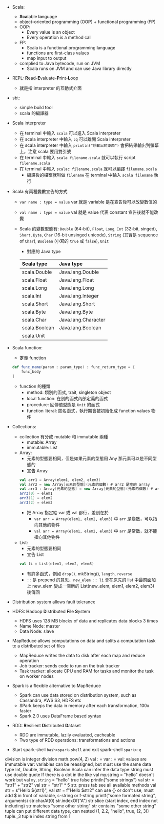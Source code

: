 * Scala:
  * **Sca**lable **la**nguage
  * object-oriented programming (OOP) + functional programming (FP)
  * OOP:
    * Every value is an object
    * Every operation is a method call
  * FP:
    * Scala is a functional programming language
    * functions are first-class values
    * map input to output
  * complied to Java bytecode, run on JVM
    * Scala runs on JVM and can use Java library directly
* REPL: **R**ead-**E**valuate-**P**rint-**L**oop
  * 就是指 interpreter 的互動式介面
* sbt:
  * simple build tool
  * scala 的編譯器
* Scala interpreter
  * 在 terminal 中輸入 `scala` 可以進入 Scala interpreter
  * 在 scala interpreter 中輸入 `:q` 可以離開 Scala interpreter
  * 在 scala interpreter 中輸入 `println("想輸出的東西")` 會把結果輸出到螢幕上，注意 scala 要用雙引號
  * 在 terminal 中輸入 `scala filename.scala` 就可以執行 script `filename.scala`
  * 在 terminal 中輸入 `scalac filename.scala` 就可以編譯 `filename.scala`
    * 編譯後的檔案就叫做 `filename` 在 terminal 中輸入 `scala filename` 執行
* Scala 有兩種變數宣告的方式
  * `var name : type = value` var 就是 variable 是在宣告後可以改變數值的
  * `val name : type = value` val 就是 value 代表 constant 宣告後就不能改變
  * Scala 的變數型態有: `Double` (64-bit), `Float`, `Long`, `Int` (32-bit, singed), `Short`, `Byte`, `Char` (16-bit unsinged unicode), `String` (其實是 sequence of `Char`), `Boolean` (小寫的 `true` 或 `false`), `Unit`
    * 對應的 Java type
    
    |Scala type|Java type|
    |:---|:---|
    |scala.Double|Java.lang.Double|
    |scala.Float|Java.lang.Float|
    |scala.Long|Java.lang.Long|
    |scala.Int|Java.lang.Integer|
    |scala.Short|Java.lang.Short|
    |scala.Byte|Java.lang.Byte|
    |scala.Char|Java.lang.Character|
    |scala.Boolean|Java.lang.Boolean|
    |scala.Unit||

* Scala function:
  * 定義 function
  ```scala
  def func_name(param : param_type) : func_return_type = {
      func_body
  }
  ```
  * function 的種類
    * method: 類別的函式, trait, singleton object
    * local function: 在別的函式內部定義的函式
    * procedure: 回傳值型態是 `Unit` 的函式
    * function literal: 匿名函式，執行期會被初始化成 function values 物件
* Collections:
  * collection 有分成 mutable 和 immutable 兩種
    * mutable: Array
    * immutable: List
  * Array: 
    * 元素的型態要相同，但是如果元素的型態用 Any 那元素可以是不同型態的
    * 宣告 Array
    ```scala
    val arr1 = Array(elem1, elem2, elem3)
    val arr2 = new Array[元素的型態](元素的個數) # arr2 是空的 array
    val arr3 : Array[元素的型態] = new Array[元素的型態](元素的個數) # arr3 是空的 array
    arr3(0) = elem1
    arr3(1) = elem2
    arr3(2) = elem3
    ```
    * 把 Array 指定給 var 或 val 都行，差別在於 
      * `var arr = Array(elem1, elem2, elem3)` 中 `arr` 是變數，可以指向其他的物件 
      * `val arr = Array(elem1, elem2, elem3)` 中 `arr` 是常數，就不能指向其他物件
  * List:
    * 元素的型態要相同
    * 宣告 List
    ```scala
    val li = List(elem1, elem2, elem3)
    ```
    * 有許多函式，例如 `drop()`, mkString(), `length`, `reverse`
    * `::` 是 prepend 的意思，`new_elem :: li` 會在原先的 list 中最前面加上 new_elem 變成一個新的 List(new_elem, elem1, elem2, elem3) 後傳回
* Distribution system allows fault tolerance
* HDFS: **H**adoop **D**istributed **F**ile **S**ystem
  * HDFS uses 128 MB blocks of data and replicates data blocks 3 times
  * Name Node: master
  * Data Node: slave
* MapReduce allows computations on data and splits a computation task to a distributed set of files
  * MapReduce writes the data to disk after each map and reduce operation
  * Job tracker: sends code to run on the trak tracker
  * Task tracker: allocate CPU and RAM for tasks and monitor the task on worker nodes
* Spark is a flexible alternative to MapReduce
  * Spark can use data stored on distribution system, such as Cassandra, AWS S3, HDFS etc
  * SPark keeps the data in memory after each transformation, 100x faster
  * Spark 2.0 uses DataFrame based syntax
* RDD: **R**esilient **D**istributed **D**ataset
  * RDD are immutable, lazily evaluated, cacheable
  * Two type of RDD operations: transformations and actions
* Start spark-shell `bash>spark-shell` and exit spark-shell `spark>:q`


division is integer division
math.pow(4, 2)
val <name>:<type> = <literal>
var <name>:<type> = <literal>
val: values are immutable
var: variables can be reassigned, but must use the same data type
Int, Double, String, Boolean
Scala can infer the data type
string must use double quote
If there is a dot in the <name> like val my.string = "hello" doesn't work but val `my.string` = "hello"
true false
println("some strings")
val str = "str1" + "str2"
val str = "str1" * 5
str. press tab see all available methods
val str = s"Hello ${str1}", val str = f"Hello $str2" can use {} or don't use, must add $ in front of variable, s-string or f-string
printf("some formated string", arguments)
str.charAt(0)
str.indexOf("A")
str slice (start index, end index not including)
str matches "some other string"
str contains "some other string"
tuple can put different data type, can nested (1, 2.2, "hello", true, (2, 3))
tuple._3 tuple index string from 1
